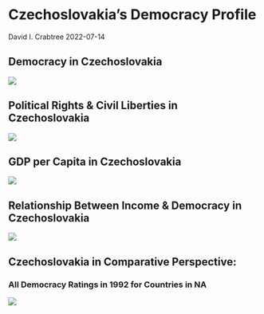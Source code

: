 Czechoslovakia’s Democracy Profile
================
David I. Crabtree
2022-07-14

## Democracy in Czechoslovakia

![](C:\Users\David\Desktop\PROGRA~1\FILESA~1\CFSS\hw06\reports\CZECHO~1/figure-gfm/Demscore-1.png)<!-- -->

## Political Rights & Civil Liberties in Czechoslovakia

![](C:\Users\David\Desktop\PROGRA~1\FILESA~1\CFSS\hw06\reports\CZECHO~1/figure-gfm/Political%20Rights%20&%20Civil%20Libs-1.png)<!-- -->

## GDP per Capita in Czechoslovakia

![](C:\Users\David\Desktop\PROGRA~1\FILESA~1\CFSS\hw06\reports\CZECHO~1/figure-gfm/GDP%20per%20Capita-1.png)<!-- -->

## Relationship Between Income & Democracy in Czechoslovakia

![](C:\Users\David\Desktop\PROGRA~1\FILESA~1\CFSS\hw06\reports\CZECHO~1/figure-gfm/Income%20&%20Dem-1.png)<!-- -->

## Czechoslovakia in Comparative Perspective:

### All Democracy Ratings in 1992 for Countries in NA

![](C:\Users\David\Desktop\PROGRA~1\FILESA~1\CFSS\hw06\reports\CZECHO~1/figure-gfm/Democracy%20in%20Comparative%20Perspective-1.png)<!-- -->
